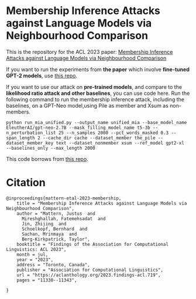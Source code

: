 # Membership Inference Attacks against Language Models via Neighbourhood Comparison

This is the repository for the ACL 2023 paper: [Membership Inference Attacks against Language Models via Neighbourhood Comparison]([https://link-url-here.org](https://arxiv.org/pdf/2305.18462)https://arxiv.org/pdf/2305.18462)

If you want to run the experiments from **the paper** which involve **fine-tuned GPT-2 models**, use  [this repo](https://github.com/justusmattern27/neighbour-mia/tree/main).


If you want to use our attack on **pre-trained models**, and compare to the **likelihood ratio attack and other baselines**, you can use code here. Run the following command to run the membership inference attack, including the baselines, on a GPT-Neo model,using Pile as member and Xsum as non-members.

```
python run_mia_unified.py --output_name unified_mia --base_model_name EleutherAI/gpt-neo-2.7B --mask_filling_model_name t5-3b --n_perturbation_list 25 --n_samples 2000 --pct_words_masked 0.3 --span_length 2 --cache_dir cache --dataset_member the_pile --dataset_member_key text --dataset_nonmember xsum --ref_model gpt2-xl  --baselines_only --max_length 2000
```

This code borrows from [this repo](https://github.com/justusmattern27/neighbour-mia/tree/main).

# Citation
```
@inproceedings{mattern-etal-2023-membership,
    title = "Membership Inference Attacks against Language Models via Neighbourhood Comparison",
    author = "Mattern, Justus  and
      Mireshghallah, Fatemehsadat  and
      Jin, Zhijing  and
      Schoelkopf, Bernhard  and
      Sachan, Mrinmaya  and
      Berg-Kirkpatrick, Taylor",
    booktitle = "Findings of the Association for Computational Linguistics: ACL 2023",
    month = jul,
    year = "2023",
    address = "Toronto, Canada",
    publisher = "Association for Computational Linguistics",
    url = "https://aclanthology.org/2023.findings-acl.719",
    pages = "11330--11343",
    
}
```
